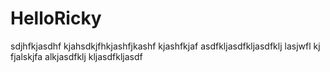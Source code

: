 # HelloRicky
sdjhfkjasdhf kjahsdkjfhkjashfjkashf kjashfkjaf
asdfkljasdfkljasdfklj lasjwfl kj fjalskjfa alkjasdfklj kljasdfkljasdf
